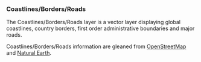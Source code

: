 ### Coastlines/Borders/Roads
The Coastlines/Borders/Roads layer is a vector layer displaying global coastlines, country borders, first order administrative boundaries and major roads.

Coastlines/Borders/Roads information are gleaned from [OpenStreetMap](http://www.openstreetmap.org/copyright) and [Natural Earth](http://www.naturalearthdata.com/).

